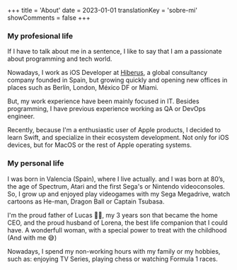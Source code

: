 +++
title = 'About'
date = 2023-01-01
translationKey = 'sobre-mi'
showComments = false
+++
### My profesional life
If I have to talk about me in a sentence, I like to say that I am a passionate about programming and tech world.

Nowadays, I work as iOS Developer at [Hiberus](http://www.hiberus.com), a global consultancy company founded in Spain, but growing quickly and opening new offices in places such as Berlín, London, México DF or Miami.

But, my work experience have been mainly focused in IT. Besides programming, I have previous experience working as QA or DevOps engineer. 

Recently, because I'm a enthusiastic user of Apple products, I decided to learn Swift, and specialize in their ecosystem development. Not only for iOS devices, but for MacOS or the rest of Apple operating systems.

### My personal life
I was born in Valencia (Spain), where I live actually. and I was born at 80’s, the age of Spectrum, Atari and the first Sega's or Nintendo videoconsoles. So, I grow up and enjoyed play videogames with my Sega Megadrive, watch cartoons as He-man, Dragon Ball or Captain Tsubasa.

I'm the proud father of Lucas 👶🏻, my 3 years son that became the home CEO, and the proud husband of Lorena, the best life companion that I could have. A wonderfull woman, with a special power to treat with the childhood (And with me 😅)

Nowadays, I spend my non-working hours with my family or my hobbies, such as: enjoying TV Series, playing chess or watching Formula 1 races.